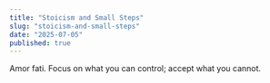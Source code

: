 ```yaml
---
title: "Stoicism and Small Steps"
slug: "stoicism-and-small-steps"
date: "2025-07-05"
published: true
---
```


Amor fati. Focus on what you can control; accept what you cannot.
